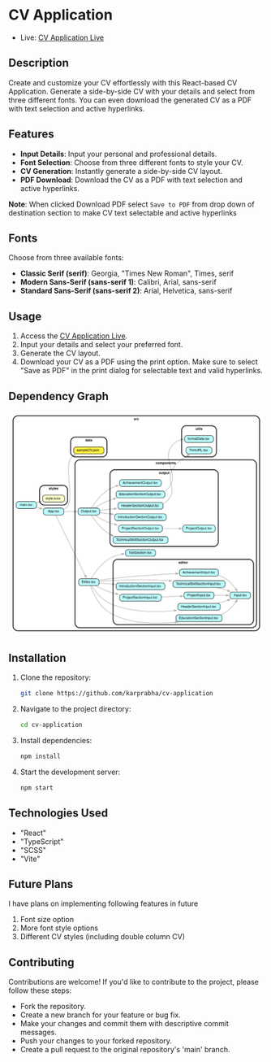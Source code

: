 # CV Application

-   Live: [CV Application Live](https://cv-maker-jixsoft.netlify.app/)

## Description

Create and customize your CV effortlessly with this React-based CV Application. Generate a side-by-side CV with your details and select from three different fonts. You can even download the generated CV as a PDF with text selection and active hyperlinks.

## Features

-   **Input Details**: Input your personal and professional details.
-   **Font Selection**: Choose from three different fonts to style your CV.
-   **CV Generation**: Instantly generate a side-by-side CV layout.
-   **PDF Download**: Download the CV as a PDF with text selection and active hyperlinks.

**Note**: When clicked Download PDF select `Save to PDF` from drop down of destination section to make CV text selectable and active hyperlinks

## Fonts

Choose from three available fonts:

-   **Classic Serif (serif)**: Georgia, "Times New Roman", Times, serif
-   **Modern Sans-Serif (sans-serif 1)**: Calibri, Arial, sans-serif
-   **Standard Sans-Serif (sans-serif 2)**: Arial, Helvetica, sans-serif

## Usage

1. Access the [CV Application Live](https://cv-maker-jixsoft.netlify.app/).
2. Input your details and select your preferred font.
3. Generate the CV layout.
4. Download your CV as a PDF using the print option. Make sure to select "Save as PDF" in the print dialog for selectable text and valid hyperlinks.

## Dependency Graph

![Dependency Graph](./dependencygraph.svg)

## Installation

1. Clone the repository:
    ```bash
    git clone https://github.com/karprabha/cv-application
    ```
2. Navigate to the project directory:
    ```bash
    cd cv-application
    ```
3. Install dependencies:
    ```bash
    npm install
    ```
4. Start the development server:
    ```bash
    npm start
    ```

## Technologies Used

-   "React"
-   "TypeScript"
-   "SCSS"
-   "Vite"

## Future Plans

I have plans on implementing following features in future

1.  Font size option
2.  More font style options
3.  Different CV styles (including double column CV)

## Contributing

Contributions are welcome! If you'd like to contribute to the project, please follow these steps:

-   Fork the repository.
-   Create a new branch for your feature or bug fix.
-   Make your changes and commit them with descriptive commit messages.
-   Push your changes to your forked repository.
-   Create a pull request to the original repository's 'main' branch.
